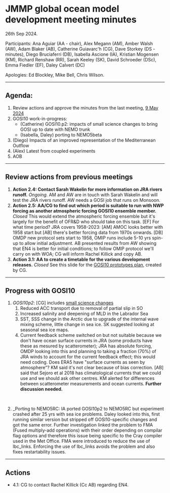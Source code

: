 # JMMP global ocean model development meeting minutes

26th Sep 2024.

Participants: Ana Aguiar (AA - chair), Alex Megann (AM), Amber Walsh (AW), Adam Blaker (AB),
Catherine Guiavarc'h (CG), Dave Storkey (DS - minutes), Diego Bruciaferri (DB), 
Isabella Ascione (IA), Kristian Mogensen (KM), Richard Renshaw (RR), 
Sarah Keeley (SK), David Schroeder (DSc), Emma Fiedler (EF), Daley Calvert (DC) 

Apologies: Ed Blockley, Mike Bell, Chris Wilson.

----------

## Agenda:
1. Review actions and approve the minutes from the last meeting, [9 May 2024](https://github.com/JMMP-Group/GO_coordination/blob/main/meetings/minutes_09May2024.md)
2. GOSI10 work-in-progress:
   - (Catherine) GOSI10.p2: impacts of small science changes to bring GOSI up to date with NEMO trunk 
   - (Isabella, Daley) porting to NEMO5beta
3. (Diego) Impacts of an improved representation of the Mediterranean Outflow
4. (Alex) Latest from coupled experiments
5. AOB

----------

## Review actions from previous meetings

1. **Action 2.4: Contact Sarah Wakelin for more information on JRA rivers runoff.** _Ongoing._ AM and AW are in touch with Sarah Wakelin and will test the JRA rivers runoff. AW needs a GOSI job that runs on Monsoon.
2. **Action 2.5: AA/CG to find out which period is suitable to run with NWP forcing as another atmospheric forcing GOSI10 ensemble member.** _Closed_ This would extend the atmospheric forcing ensemble but it's largely for the benefit of OFR&D who should take on this task. [EF] For what time period? JRA covers 1958-2023: [AM] AMOC looks better with 1958 start but [AB] there's better forcing data from 1970s onwards. [DB] OMDP new protocol sets start to 1958, OMIP runs include 5-10 yrs spin-up to allow initial adjustment. AB presented results from AW showing that EN4 is better for initial conditions; to follow OMIP protocol we'll carry on with WOA; CG will inform Rachel Killick and copy AB.
3. **Action 3.1: AA to create a timetable for the various development releases.** _Closed_ See this slide for the [GOSI10 prototypes plan](https://github.com/JMMP-Group/GO_coordination/wiki/GOSI10-prototypes-plan), created by CG.

----------

## Progress with GOSI10

1. _GOSI10p2_: [CG] includes [small science changes](https://github.com/JMMP-Group/GO_coordination/issues/18)
   1. Reduced ACC transport due to removal of partial slip in SO
   2. Increased salinity and deepening of MLD in the Labrador Sea
   3. SST, SSS change in the Arctic due to upgrade of the internal wave mixing scheme, little change in sea ice. SK suggested looking at seasonal sea ice maps.
   4. Current feedback scheme switched on but not suitable because we don't have ocean surface currents in JRA (some products have these as mesured by scatterometer); JRA has absolute forcing, OMDP looking into this and planning to taking a fraction (70%) of JRA winds to account for the current feedback effect; this would need coding. Does ERA5 have "surface currents as seen by atmosphere"? KM said it's not clear because of bias correction. [AB] said that Sejoro et al 2018 has climatological currents that we could use and we should ask other centres. KM alerted for differences between scatterometer measurements and ocean currents.  **Further discussion needed.** 
</br>

2. _Porting to NEMO5RC: IA ported GOSI10p2 to NEMO5RC but experiment crashed after 25 yrs with sea ice problems. Daley looked into this, first running similar version but stripped off GOSI10-specific changes and got the same error. Further investigation linked the problem to FMA (Fused multiply-add operations) with their order depending on compilar flag options and therefore this issue being specific to the Cray compiler used in the Met Office. FMA were introduced to reduce the use of lbc_links. Enforcing the use of lbc_links avoids the problem and also fixes restartability issues.

----------

## Actions

 * 4.1: CG to contact Rachel Killick (Cc AB) regarding EN4.

